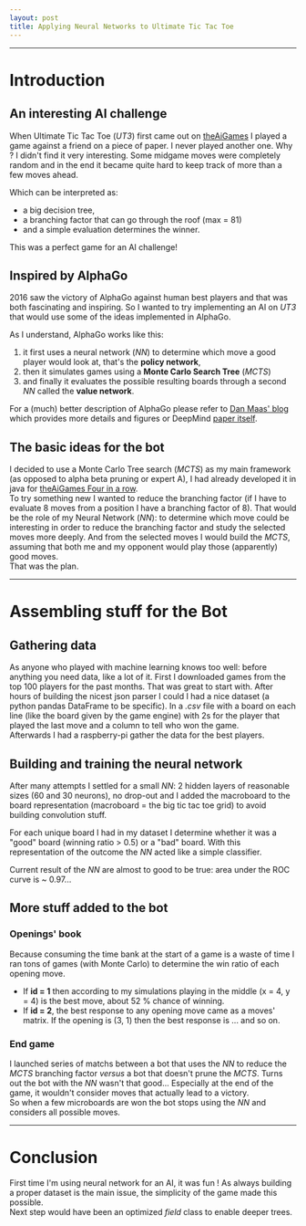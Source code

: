 ```yaml
---
layout: post
title: Applying Neural Networks to Ultimate Tic Tac Toe
---
```

___
# Introduction

## An interesting AI challenge

When Ultimate Tic Tac Toe (*UT3*) first came out on [theAiGames](https://theaigames.com) I played a game against a friend on a piece of paper. I never played another one. Why ? I didn't find it very interesting. Some midgame moves were completely random and in the end it became quite hard to keep track of more than a few moves ahead.

Which can be interpreted as:
* a big decision tree,
* a branching factor that can go through the roof (max = 81)
* and a simple evaluation determines the winner.

This was a perfect game for an AI challenge!

## Inspired by AlphaGo
2016 saw the victory of AlphaGo against human best players and that was both fascinating and inspiring. So I wanted to try implementing an AI on *UT3* that would use some of the ideas implemented in AlphaGo.

As I understand, AlphaGo works like this:
1. it first uses a neural network (*NN*) to determine which move a good player would look at, that's the **policy network**,
2. then it simulates games using a **Monte Carlo Search Tree** (*MCTS*)
3. and finally it evaluates the possible resulting boards through a second *NN* called the **value network**.

For a (much) better description of AlphaGo please refer to [Dan Maas' blog](http://www.dcine.com/2016/01/28/alphago/) which provides more details and figures or DeepMind [paper itself](https://www.scribd.com/doc/302719734/AlphaGo-Paper).

## The basic ideas for the bot
I decided to use a Monte Carlo Tree search (*MCTS*) as my main framework (as opposed to alpha beta pruning or expert A), I had already developed it in java for [theAiGames Four in a row](http://theaigames.com/competitions/four-in-a-row).  
To try something new I wanted to reduce the branching factor (if I have to evaluate 8 moves from a position I have a branching factor of 8). That would be the role of my Neural Network (*NN*): to determine which move could be interesting in order to reduce the branching factor and study the selected moves more deeply. And from the selected moves I would build the *MCTS*, assuming that both me and my opponent would play those (apparently) good moves.  
That was the plan.

___
# Assembling stuff for the Bot
## Gathering data
As anyone who played with machine learning knows too well: before anything you need data, like a lot of it.
First I downloaded games from the top 100 players for the past months. That was great to start with. After hours of building the nicest json parser I could I had a nice dataset (a python pandas DataFrame to be specific). In a *.csv* file with a board on each line (like the board given by the game engine) with 2s for the player that played the last move and a column to tell who won the game.  
Afterwards I had a raspberry-pi gather the data for the best players.

## Building and training the neural network
After many attempts I settled for a small *NN*: 2 hidden layers of reasonable sizes (60 and 30 neurons), no drop-out and I added the macroboard to the board representation (macroboard = the big tic tac toe grid) to avoid building convolution stuff.

For each unique board I had in my dataset I determine whether it was a "good" board (winning ratio > 0.5) or a "bad" board. With this representation of the outcome the *NN* acted like a simple classifier.

Current result of the *NN* are almost to good to be true: area under the ROC curve is ~ 0.97...

## More stuff added to the bot
### Openings' book

Because consuming the time bank at the start of a game is a waste of time I ran tons of games (with Monte Carlo) to determine the win ratio of each opening move.

- If **id = 1** then according to my simulations playing in the middle (x = 4, y = 4) is the best move, about 52 % chance of winning.
- If **id = 2**, the best response to any opening move came as a moves' matrix. If the opening is (3, 1) then the best response is ... and so on.


### End game
I launched series of matchs between a bot that uses the *NN* to reduce the *MCTS* branching factor *versus* a bot that doesn't prune the *MCTS*. Turns out the bot with the *NN* wasn't that good... Especially at the end of the game, it wouldn't consider moves that actually lead to a victory.  
So when a few microboards are won the bot stops using the *NN* and considers all possible moves.

___
# Conclusion
First time I'm using neural network for an AI, it was fun ! As always building a proper dataset is the main issue, the simplicity of the game made this possible.  
Next step would have been an optimized *field* class to enable deeper trees.
